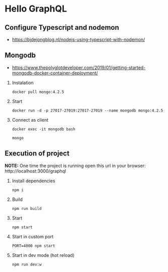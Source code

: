 # Hello GraphQL

## Configure Typescript and nodemon
 * https://bjdejongblog.nl/nodejs-using-typescript-with-nodemon/

## Mongodb
* https://www.thepolyglotdeveloper.com/2019/01/getting-started-mongodb-docker-container-deployment/

1. Instalation
    ```shell
    docker pull mongo:4.2.5
    ```
2. Start
    ```shell
    docker run -d -p 27017-27019:27017-27019 --name mongodb mongo:4.2.5
    ```
3. Connect as client
    ```shell
    docker exec -it mongodb bash
    ```
    ```shell
    mongo
    ```

## Execution of project
**NOTE:** One time the project is running open this url in your browser: http://localhost:3000/graphql

1. Install dependencies
    ```shell
    npm i
    ```
2. Build
    ```shell
    npm run build
    ```
3. Start
    ```shell
    npm start
    ```
4. Start in custom port
    ```shell
    PORT=4000 npm start
    ```
5. Start in dev mode (hot reload)
    ```shell
    npm run dev:w
    ```
